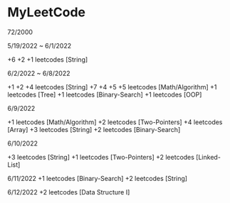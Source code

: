 # MyLeetCode
72/2000

5/19/2022 ~ 6/1/2022

+6 +2 +1 leetcodes [String]

6/2/2022 ~ 6/8/2022

+1 +2 +4 leetcodes [String]
+7 +4 +5 +5 leetcodes [Math/Algorithm]
+1 leetcodes [Tree]
+1 leetcodes [Binary-Search]
+1 leetcodes [OOP]

6/9/2022

+1 leetcodes [Math/Algorithm]
+2 leetcodes [Two-Pointers]
+4 leetcodes [Array]
+3 leetcodes [String]
+2 leetcodes [Binary-Search]

6/10/2022

+3 leetcodes [String]
+1 leetcodes [Two-Pointers]
+2 leetcodes [Linked-List]

6/11/2022
+1 leetcodes [Binary-Search]
+2 leetcodes [String]

6/12/2022
+2 leetcodes [Data Structure I]
